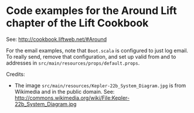 Code examples for the Around Lift chapter of the Lift Cookbook
================================================

See: http://cookbook.liftweb.net/#Around

For the email examples, note that `Boot.scala` is configured to just log
email.  To really send, remove that configuration, and set up
valid from and to addresses in `src/main/resources/props/default.props`.


Credits:

* The image `src/main/resources/Kepler-22b_System_Diagram.jpg` is from Wikimedia and in the
public domain. See: http://commons.wikimedia.org/wiki/File:Kepler-22b_System_Diagram.jpg

